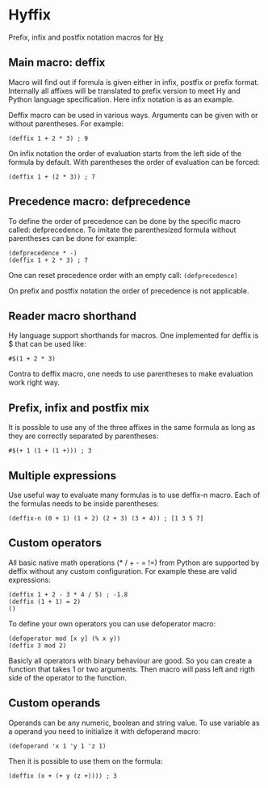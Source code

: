 # Hyffix

Prefix, infix and postfix notation macros for [Hy](https://github.com/hylang/hy)

## Main macro: deffix

Macro will find out if formula is given either in infix, postfix or prefix format. Internally all affixes will be translated to prefix version to meet Hy and Python language specification. Here infix notation is as an example.

Deffix macro can be used in various ways. Arguments can be given with or without parentheses. For example:

```
(deffix 1 + 2 * 3) ; 9
```

On infix notation the order of evaluation starts from the left side of the formula by default. With parentheses the order of evaluation can be forced:

```
(deffix 1 + (2 * 3)) ; 7
```

## Precedence macro: defprecedence

To define the order of precedence can be done by the specific macro called: defprecedence. To imitate the parenthesized formula without parentheses can be done for example:

```
(defprecedence * -)
(deffix 1 + 2 * 3) ; 7
```

One can reset precedence order with an empty call: `(defprecedence)`

On prefix and postfix notation the order of precedence is not applicable.

## Reader macro shorthand

Hy language support shorthands for macros. One implemented for deffix is $ that can be used like:

```
#$(1 + 2 * 3)
```

Contra to deffix macro, one needs to use parentheses to make evaluation work right way.

## Prefix, infix and postfix mix

It is possible to use any of the three affixes in the same formula as long as they are correctly separated by parentheses:

```
#$(+ 1 (1 + (1 +))) ; 3
```

## Multiple expressions

Use useful way to evaluate many formulas is to use deffix-n macro. Each of the formulas needs to be inside parentheses:

```
(deffix-n (0 + 1) (1 + 2) (2 + 3) (3 + 4)) ; [1 3 5 7]
```

## Custom operators

All basic native math operations (* / + - = !=) from Python are supported by deffix without any custom configuration. For example these are valid expressions:

```
(deffix 1 + 2 - 3 * 4 / 5) ; -1.8
(deffix (1 + 1) = 2)
()
```

To define your own operators you can use defoperator macro:

```
(defoperator mod [x y] (% x y))
(deffix 3 mod 2)
```

Basicly all operators with binary behaviour are good. So you can create a function that takes 1 or two arguments. Then macro will pass left and rigth side of the operator to the function.

## Custom operands

Operands can be any numeric, boolean and string value. To use variable as a operand you need to initialize it with defoperand macro:

```
(defoperand 'x 1 'y 1 'z 1)
```

Then it is possible to use them on the formula:

```
(deffix (x + (+ y (z +)))) ; 3
```
